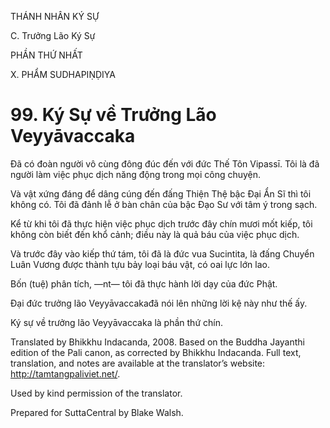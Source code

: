 THÁNH NHÂN KÝ SỰ

C. Trưởng Lão Ký Sự

PHẦN THỨ NHẤT

X. PHẨM SUDHAPIṆḌIYA

# 99\. Ký Sự về Trưởng Lão Veyyāvaccaka

Đã có đoàn người vô cùng đông đúc đến với đức Thế Tôn Vipassī. Tôi là đã người làm việc phục dịch năng động trong mọi công chuyện.

Và vật xứng đáng để dâng cúng đến đấng Thiện Thệ bậc Đại Ẩn Sĩ thì tôi không có. Tôi đã đảnh lễ ở bàn chân của bậc Đạo Sư với tâm ý trong sạch.

Kể từ khi tôi đã thực hiện việc phục dịch trước đây chín mươi mốt kiếp, tôi không còn biết đến khổ cảnh; điều này là quả báu của việc phục dịch.

Và trước đây vào kiếp thứ tám, tôi đã là đức vua Sucintita, là đấng Chuyển Luân Vương được thành tựu bảy loại báu vật, có oai lực lớn lao.

Bốn (tuệ) phân tích, ―nt― tôi đã thực hành lời dạy của đức Phật.

Đại đức trưởng lão Veyyāvaccakađã nói lên những lời kệ này như thế ấy.

Ký sự về trưởng lão Veyyāvaccaka là phần thứ chín.

Translated by Bhikkhu Indacanda, 2008. Based on the Buddha Jayanthi edition of the Pali canon, as corrected by Bhikkhu Indacanda. Full text, translation, and notes are available at the translator’s website: http://tamtangpaliviet.net/.

Used by kind permission of the translator.

Prepared for SuttaCentral by Blake Walsh.
